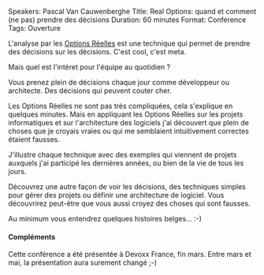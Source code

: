 Speakers: Pascal Van Cauwenberghe
Title: Real Options: quand et comment (ne pas) prendre des décisions
Duration: 60 minutes
Format: Conférence
Tags: Ouverture

L'analyse par les [Options Réelles][] est une technique qui permet de prendre des décisions sur les décisions. C'est cool, c'est meta.

Mais quel est l'intéret pour l'équipe au quotidien ?

Vous prenez plein de décisions chaque jour comme développeur ou architecte.
Des décisions qui peuvent couter cher.

Les Options Réelles ne sont pas très compliquées, cela s'explique en quelques minutes.
Mais en appliquant les Options Réelles sur les projets informatiques et sur l'architecture des logiciels j'ai découvert que plein de choses que je croyais vraies ou qui me semblaient intuitivement correctes étaient fausses.

J'illustre chaque technique avec des exemples qui viennent de projets auxquels j'ai participé les dernières années, ou bien de la vie de tous les jours.

Découvrez une autre façon de voir les décisions, des techniques simples pour gérer des projets ou définir une architecture de logiciel.
Vous découvrirez peut-être que vous aussi croyez des choses qui sont fausses.

Au minimum vous entendrez quelques histoires belges... :-)

#### Compléments

Cette conférence a été présentée à Devoxx France, fin mars. Entre mars et mai, la présentation aura surement changé ;-)

[Options Réelles]: http://fr.wikipedia.org/wiki/Analyse_par_les_options_r%C3%A9elles
